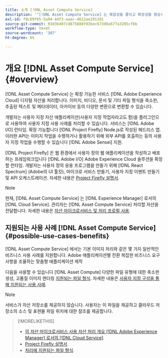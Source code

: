 ```yaml
---
title: 소개 [!DNL Asset Compute Service]
description: '"[!DNL Asset Compute Service] 는 복잡성을 줄이고 확장성을 향상시키는 클라우드 기반의 자산 처리 서비스입니다."'
exl-id: f8c89f65-5a94-44f3-aaac-4612ae291101
source-git-commit: 93d3b407c8875888f03bec673d0a677a3205cfbb
workflow-type: tm+mt
source-wordcount: '307'
ht-degree: 6%

---
```


# 개요 [!DNL Asset Compute Service] {#overview}

[!DNL Asset Compute Service] 는 확장 가능한 서비스 [!DNL Adobe Experience Cloud] 디지털 자산을 처리합니다. 이미지, 비디오, 문서 및 기타 파일 형식을 축소판, 추출된 텍스트 및 메타데이터, 아카이브 등의 다양한 변환으로 변환할 수 있습니다.

개발자는 사용자 지정 자산 애플리케이션(사용자 지정 작업자라고도 함)을 플러그인으로 사용하여 사용자 지정 사용 사례를 처리할 수 있습니다. 서비스는 [!DNL Adobe I/O] 런타임. 확장 가능합니다 [!DNL Project Firefly] Node.js로 작성된 헤드리스 앱. 이러한 API는 이미지 작업을 수행하거나 활용하기 위해 외부 API를 호출하는 등의 사용자 지정 작업을 수행할 수 있습니다 [!DNL Adobe Sensei] 지원.

[!DNL Project Firefly] 은 웹 환경에서 사용자 정의 웹 애플리케이션을 작성하고 배포하는 프레임워크입니다 [!DNL Adobe I/O] Adobe Experience Cloud 솔루션을 확장할 런타임. 개발자는 사용자 정의 응용 프로그램을 만들기 위해 [!DNL React Spectrum] (Adobe의 UI 툴킷), 마이크로 서비스 만들기, 사용자 지정 이벤트 만들기 및 API 오케스트레이션. 자세한 내용은 [Project Firefly 설명서](https://www.adobe.io/apis/experienceplatform/project-firefly/docs.html).

>[!NOTE]
>
>현재, [!DNL Asset Compute Service] 는 [!DNL Experience Manager] 로서의 [!DNL Cloud Service]. 관리자는 [!DNL Asset Compute Service] 처리할 자산을 전달합니다. 자세한 내용은 [자산 마이크로서비스 및 처리 프로필 사용](https://experienceleague.adobe.com/docs/experience-manager-cloud-service/assets/manage/asset-microservices-configure-and-use.html).

## 지원되는 사용 사례 [!DNL Asset Compute Service] {#possible-use-cases-benefits}

[!DNL Asset Compute Service] 에서는 기본 이미지 처리와 같은 몇 가지 일반적인 비즈니스 사용 사례를 지원합니다. Adobe 애플리케이션별 전환 복잡한 비즈니스 요구 사항을 조율하는 맞춤형 애플리케이션 제작

다음을 사용할 수 있습니다 [!DNL Asset Compute] 다양한 파일 유형에 대한 축소판 생성, 고품질 이미지 렌더링 [지원되는 파일 형식](https://experienceleague.adobe.com/docs/experience-manager-cloud-service/assets/file-format-support.html). 자세한 내용은 [사용자 지정 구성을 통해 지원되는 사용 사례](https://experienceleague.adobe.com/docs/experience-manager-cloud-service/assets/manage/asset-microservices-configure-and-use.html).

>[!NOTE]
>
>서비스가 자산 저장소를 제공하지 않습니다. 사용자는 이 파일을 제공하고 클라우드 저장소의 소스 및 표현물 파일 위치에 대한 참조를 제공합니다.

<!-- TBD: Should this be mentioned in the docs?

|Asset Compute Service does not do this|Expectations from implementing client|
|---|---|
| Binary uploads or API-based asset ingestion. | Use other methods to ingest assets. |
| Store binaries or any persisted data across processing requests.| Each request is independent so treat it as a standalone request by sharing binary and processing instructions. |
| Store any configurations such as processing rules or settings for a user or an organization's account. | Add processing request to each request/instruction. |
| Direct event handling of asset creation events from storage systems and processing completed notifications, and errors. | Use [!DNL Adobe I/O] Events and other methods. |

-->

>[!MORELIKETHIS]
>
>* [의 자산 마이크로서비스 사용 자산 처리 개요 [!DNL Adobe Experience Manager] 로서의 [!DNL Cloud Service]](https://experienceleague.adobe.com/docs/experience-manager-cloud-service/assets/asset-microservices-overview.html).
>* [Project Firefly 설명서](https://www.adobe.io/apis/experienceplatform/project-firefly/docs.html).
>* [처리에 지원되는 파일 형식](https://experienceleague.adobe.com/docs/experience-manager-cloud-service/assets/file-format-support.html).


<!-- **TBD:**
* Clarify the service can only be used within AEM as Cloud Service. The docs provided as context for custom application developers. Not to be used as a standalone service.
  ** and API as that plays a role in custom applications (accepting standard params, invoking Nui itself in the future, etc. (this is an outlook))

* link to aem as cloud service docs on asset ingestion and customization with processing profiles.
-->
